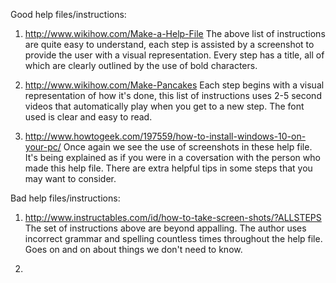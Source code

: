Good help files/instructions:

1. http://www.wikihow.com/Make-a-Help-File
The above list of instructions are quite easy to understand, each step is assisted by a screenshot to provide the user with a visual representation. Every step has a title, all of which are clearly outlined by the use of bold characters.

2. http://www.wikihow.com/Make-Pancakes
Each step begins with a visual representation of how it's done, this list of instructions uses 2-5 second videos that automatically play when you get to a new step. The font used is clear and easy to read.

3. http://www.howtogeek.com/197559/how-to-install-windows-10-on-your-pc/
Once again we see the use of screenshots in these help file. It's being explained as if you were in a coversation with the person who made this help file. There are extra helpful tips in some steps that you may want to consider.

Bad help files/instructions:

1. http://www.instructables.com/id/how-to-take-screen-shots/?ALLSTEPS
The set of instructions above are beyond appalling. The author uses incorrect grammar and spelling countless times throughout the help file. Goes on and on about things we don't need to know.

2. 
